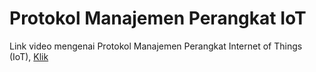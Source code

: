 # Protokol Manajemen Perangkat IoT

Link video mengenai Protokol Manajemen Perangkat Internet of Things (IoT), [Klik](https://www.youtube.com/watch?v=mokVFJFUCs8&list=PLy3VBpgdBFy6bu3W2H2NS7Pezp46A8jXw&index=5)

